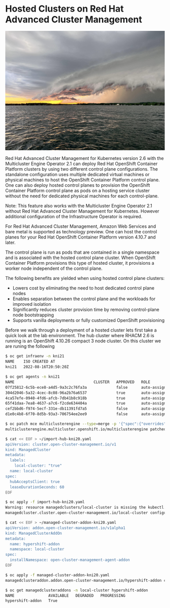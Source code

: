 # **Hosted Clusters on Red Hat Advanced Cluster Management**

<img src="hypershift.jpg" style="width: 1000px;" border=0/>

 Red Hat Advanced Cluster Management for Kubernetes version 2.6 with the Multicluster Engine Operator 2.1 can deploy Red Hat OpenShift Container Platform clusters by using two different control plane configurations. The standalone configuration uses multiple dedicated virtual machines or physical machines to host the OpenShift Container Platform control plane.  One can also deploy hosted control planes to provision the OpenShift Container Platform control plane as pods on a hosting service cluster without the need for dedicated physical machines for each control-plane.

Note: This feature also works with the Multicluster Engine Operator 2.1 without Red Hat Advanced Cluster Management for Kubernetes.  However additional configuration of the Infrastructure Operator is required.

For Red Hat Advanced Cluster Management, Amazon Web Services and bare metal is supported as technology preview. One can host the control planes for your Red Hat OpenShift Container Platform version 4.10.7 and later.

The control plane is run as pods that are contained in a single namespace and is associated with the hosted control plane cluster. When OpenShift Container Platform provisions this type of hosted cluster, it provisions a worker node independent of the control plane.

The following benefits are yielded when using hosted control plane clusters:

 * Lowers cost by eliminating the need to host dedicated control plane nodes
 * Enables separation between the control plane and the workloads for improved isolation
 * Significantly reduces cluster provision time by removing control-plane node bootstrapping
 * Supports vanilla deployments or fully customized OpenShift provisioning    





Before we walk through a deployment of a hosted cluster lets first take a quick look at the lab environment.   The hub cluster where RHACM 2.6 is running is an OpenShift 4.10.26 compact 3 node cluster.  On this cluster we are runing the following

~~~bash
$ oc get infraenv -n kni21
NAME    ISO CREATED AT
kni21   2022-08-16T20:50:20Z
~~~

~~~bash
$ oc get agents -n kni21
NAME                                   CLUSTER   APPROVED   ROLE          STAGE
07f25812-6c5b-ece8-a4d5-9a3c2c76fa3a             false      auto-assign   
304d2046-5a32-4cec-8c08-96a2b76a6537             true       auto-assign   
4ca57efe-0940-4fd6-afcb-7db41b8c918b             true       auto-assign   
65f41daa-7ea8-4637-a7c6-f2cde634404a             true       auto-assign   
cef2bbd6-f974-5ecf-331e-db11391fd7a5             false      auto-assign   
d1e0c4b8-6f70-8d5b-93a3-706754ee2ee9             false      auto-assign   
~~~



~~~bash
$ oc patch mce multiclusterengine --type=merge -p '{"spec":{"overrides":{"components":[{"name":"hypershift-preview","enabled": true}]}}}'
multiclusterengine.multicluster.openshift.io/multiclusterengine patched
~~~

~~~bash
$ cat << EOF > ~/import-hub-kni20.yaml
apiVersion: cluster.open-cluster-management.io/v1
kind: ManagedCluster
metadata:
  labels:
    local-cluster: "true"
  name: local-cluster
spec:
  hubAcceptsClient: true
  leaseDurationSeconds: 60
EOF
~~~

~~~bash
$ oc apply -f import-hub-kni20.yaml 
Warning: resource managedclusters/local-cluster is missing the kubectl.kubernetes.io/last-applied-configuration annotation which is required by oc apply. oc apply should only be used on resources created declaratively by either oc create --save-config or oc apply. The missing annotation will be patched automatically.
managedcluster.cluster.open-cluster-management.io/local-cluster configured
~~~

~~~bash
$ cat << EOF > ~/managed-cluster-addon-kni20.yaml
apiVersion: addon.open-cluster-management.io/v1alpha1
kind: ManagedClusterAddOn
metadata:
  name: hypershift-addon
  namespace: local-cluster
spec:
  installNamespace: open-cluster-management-agent-addon
EOF
~~~

~~~bash
$ oc apply -f managed-cluster-addon-kni20.yaml
managedclusteraddon.addon.open-cluster-management.io/hypershift-addon created
~~~

~~~bash
$ oc get managedclusteraddons -n local-cluster hypershift-addon
NAME               AVAILABLE   DEGRADED   PROGRESSING
hypershift-addon   True 
~~~

~~~bash

~~~
